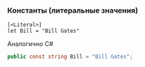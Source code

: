 ### Константы (литеральные значения)

```f#
[<Literal>]
let Bill = "Bill Gates"
```

Аналогично C#

```c#
public const string Bill = "Bill Gates";
```

